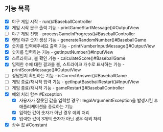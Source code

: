 ## 기능 목록

- [x] 야구 게임 시작 - run()#BaseballController
- [x] 게임 시작 문구 출력 기능 - printGameStartMessage()#OutputView
- [ ] 야구 게임 진행 - processGameInProgress()#BaseballController
- [x] 랜덤 야구 숫자 생성 기능 - generateRandomNumber()#BaseballGame
- [x] 숫자를 입력해주세요 출력 기능 - printNumberInputMessage()#OutputView
- [x] 숫자를 입력하는 기능 - getInputNumber()#InputView
- [x] 스트라이크, 볼 확인 기능 - calculateScore()#BaseballGame
- [x] 입력한 수에 대한 결과를 볼, 스트라이크 개수로 표시하는 기능 - printScoreMessage()#OutputView
- [ ] 정답인지 확인하는 기능 - isCorrectAnswer()#BaseballGame
- [ ] 게임 종료/재시작 입력 기능 - getInputBaseballRestart()#InputView
- [ ] 게임 종료/재시작 기능 - gameRestart()#BaseballController
- [x] 예외 처리 함수 #Exception
  - [x] 사용자가 잘못된 값을 입력할 경우 IllegalArgumentException을 발생시킨 후 애플리케이션을 종료하는 기능
  - [x] 입력한 값이 숫자가 아닌 경우 예외 처리
  - [x] 입력한 값이 3개의 숫자가 아닌 경우 예외 처리
- [x] 상수 값 #Constant
